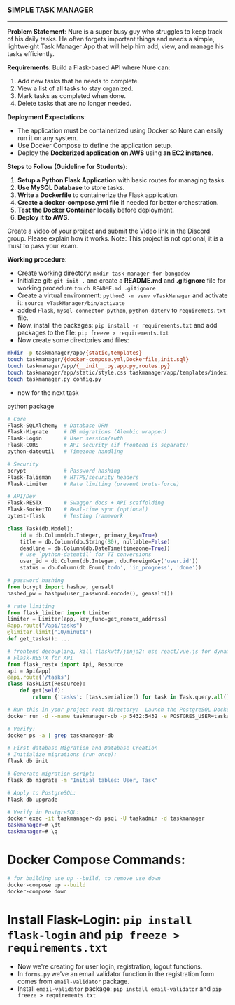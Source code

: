 ### SIMPLE TASK MANAGER
---

**Problem Statement**:
Nure is a super busy guy who struggles to keep track of his daily tasks. He often forgets important things and needs a simple, lightweight Task Manager App that will help him add, view, and manage his tasks efficiently.

**Requirements**:
Build a Flask-based API where Nure can:
1. Add new tasks that he needs to complete.
2. View a list of all tasks to stay organized.
3. Mark tasks as completed when done.
4. Delete tasks that are no longer needed.

**Deployment Expectations**:
- The application must be containerized using Docker so Nure can easily run it on any system.
- Use Docker Compose to define the application setup.
- Deploy the **Dockerized application on AWS** using **an EC2 instance**.

**Steps to Follow (Guideline for Students)**:
1. **Setup a Python Flask Application** with basic routes for managing tasks.
2. **Use MySQL Database** to store tasks.
3. **Write a Dockerfile** to containerize the Flask application.
4. **Create a docker-compose.yml file** if needed for better orchestration.
5. **Test the Docker Container** locally before deployment.
6. **Deploy it to AWS**.
 
Create a video of your project and submit the Video link in the Discord group. Please explain how it works.
Note: This project is not optional, it is a must to pass your exam.

**Working procedure**:
- Create working directory: `mkdir task-manager-for-bongodev`
- Initialize git: `git init .` and create a **README.md** and **.gitignore** file for working procedure `touch README.md .gitignore`
- Create a virtual environment: `python3 -m venv vTaskManager` and activate it: `source vTaskManager/bin/activate`
- added `Flask`, `mysql-connector-python`, `python-dotenv` to `requiremets.txt` file.
- Now, install the packages: `pip install -r requirements.txt` and add packages to the file: `pip freeze > requirements.txt`
- Now create some directories and files:
```bash
mkdir -p taskmanager/app/{static,templates}
touch taskmanager/{docker-compose.yml,Dockerfile,init.sql}
touch taskmanager/app/{__init__.py,app.py,routes.py}
touch taskmanager/app/static/style.css taskmanager/app/templates/index.html
touch taskmanager.py config.py
```
- now for the next task


python package
```python
# Core  
Flask-SQLAlchemy  # Database ORM  
Flask-Migrate     # DB migrations (Alembic wrapper)  
Flask-Login       # User session/auth  
Flask-CORS        # API security (if frontend is separate)  
python-dateutil   # Timezone handling  

# Security  
bcrypt            # Password hashing  
Flask-Talisman    # HTTPS/security headers  
Flask-Limiter     # Rate limiting (prevent brute-force)  

# API/Dev  
Flask-RESTX       # Swagger docs + API scaffolding  
Flask-SocketIO    # Real-time sync (optional)  
pytest-flask      # Testing framework  

class Task(db.Model):  
    id = db.Column(db.Integer, primary_key=True)  
    title = db.Column(db.String(80), nullable=False)  
    deadline = db.Column(db.DateTime(timezone=True))  
    # Use `python-dateutil` for TZ conversions  
    user_id = db.Column(db.Integer, db.ForeignKey('user.id'))  
    status = db.Column(db.Enum('todo', 'in_progress', 'done'))  

# password hashing
from bcrypt import hashpw, gensalt  
hashed_pw = hashpw(user_password.encode(), gensalt())  

# rate limiting
from flask_limiter import Limiter  
limiter = Limiter(app, key_func=get_remote_address)  
@app.route("/api/tasks")  
@limiter.limit("10/minute")  
def get_tasks(): ...  

# frontend decoupling, kill flaskwtf/jinja2: use react/vue.js for dynamic UI
# Flask-RESTX for API
from flask_restx import Api, Resource  
api = Api(app)  
@api.route('/tasks')  
class TaskList(Resource):  
    def get(self):  
        return {'tasks': [task.serialize() for task in Task.query.all()]}  
```

```bash
# Run this in your project root directory:  Launch the PostgreSQL Docker container
docker run -d --name taskmanager-db -p 5432:5432 -e POSTGRES_USER=taskadmin -e POSTGRES_PASSWORD=taskAdminPass123! -e POSTGRES_DB=taskmanager -v pgdata:/var/lib/postgresql/data postgres:15-alpine

# Verify:  
docker ps -a | grep taskmanager-db  
```

```bash
# First database Migration and Database Creation
# Initialize migrations (run once):  
flask db init

# Generate migration script:  
flask db migrate -m "Initial tables: User, Task"

# Apply to PostgreSQL:  
flask db upgrade

# Verify in PostgreSQL:
docker exec -it taskmanager-db psql -U taskadmin -d taskmanager
taskmanager=# \dt
taskmanager=# \q
```

# Docker Compose Commands:
```bash
# for building use up --build, to remove use down
docker-compose up --build
docker-compose down
```

# Install Flask-Login: `pip install flask-login` and `pip freeze > requirements.txt`

- Now we're creating for user login, registration, logout functions.
- In `forms.py` we've an email validator function in the registration form comes from `email-validator` package.
- Install `email-validator` package: `pip install email-validator` and `pip freeze > requirements.txt`





